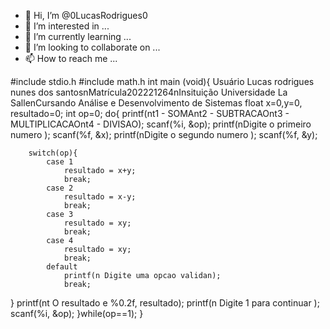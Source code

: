 - 👋 Hi, I’m @0LucasRodrigues0
- 👀 I’m interested in ...
- 🌱 I’m currently learning ...
- 💞️ I’m looking to collaborate on ...
- 📫 How to reach me ...

<!---
0LucasRodrigues0/0LucasRodrigues0 is a ✨ special ✨ repository because its `README.md` (this file) appears on your GitHub profile.
You can click the Preview link to take a look at your changes.
--->
#include stdio.h
#include math.h
int main (void){
    Usuário Lucas rodrigues nunes dos santosnMatrícula202221264nInsituição Universidade La SallenCursando Análise e Desenvolvimento de Sistemas
    float x=0,y=0, resultado=0;
    int op=0;
    do{
        printf(nt1 - SOMAnt2 - SUBTRACAOnt3 - MULTIPLICACAOnt4 - DIVISAO);
        scanf(%i, &op);
        printf(nDigite o primeiro numero );
        scanf(%f, &x);
        printf(nDigite o segundo numero );
        scanf(%f, &y);
        
        switch(op){
            case 1
                resultado = x+y;
                break;
            case 2
                resultado = x-y;
                break;
            case 3
                resultado = xy;
                break;
            case 4
                resultado = xy;
                break;
            default
                printf(n Digite uma opcao validan);
                break;                                           
}
printf(nt O resultado e %0.2f, resultado);
printf(n Digite 1 para continuar );
scanf(%i, &op);
    }while(op==1);
}

